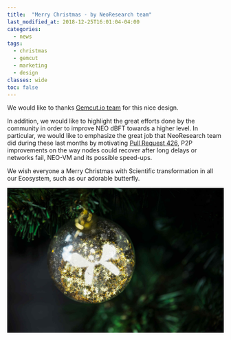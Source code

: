 ```yaml
---
title:  "Merry Christmas - by NeoResearch team"
last_modified_at: 2018-12-25T16:01:04-04:00
categories:
  - news
tags:
  - christmas
  - gemcut
  - marketing
  - design
classes: wide  
toc: false
---
```


We would like to thanks [Gemcut.io team](http://gemcut.io/) for this nice design.

In addition, we would like to highlight the great efforts done by the community in order to improve
NEO dBFT towards a higher level.
In particular, we would like to emphasize the great job that NeoResearch team
did during these last months by motivating [Pull Request 426](https://github.com/neo-project/neo/pull/426), P2P improvements on the way nodes could recover after long delays or networks fail, NEO-VM and its possible speed-ups.

We wish everyone a Merry Christmas with Scientific transformation in all our Ecosystem, such
as our adorable butterfly.

![GemCut Xmas Ball](/assets/images/GemCut_Arts/neo-research-christmas-ny-reduced.jpg)
